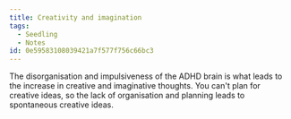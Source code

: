 ```yaml
---
title: Creativity and imagination
tags:
  - Seedling
  - Notes
id: 0e59583108039421a7f577f756c66bc3
---
```


The disorganisation and impulsiveness of the ADHD brain is what leads to the increase in creative and imaginative thoughts. You can't plan for creative ideas, so the lack of organisation and planning leads to spontaneous creative ideas.
